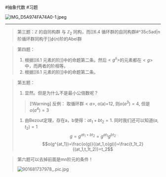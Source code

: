 #抽象代数 #习题 

![IMG_D5A974FA74A0-1.jpeg](https://obsidian-1317758465.cos.ap-shanghai.myqcloud.com/images/IMG_D5A974FA74A0-1.jpeg)
****
> 第三题：$\mathbb{Z}$ 的自同构群 与 $\mathbb{Z}_2$ 同构，而[[6.4 循环群的自同构群#^35c5ad|n阶循环群同构于]]$\phi(n)$阶的Abel群

>第四题：
>1. 根据[[6.1 元素的阶]]中的命题第二条。然后$<g^s>$的元素都在$<g>$中，而两者的阶相等。
>2. 根据[[6.1 元素的阶]]中的命题第二条。

>第五题：
>1. 显然。但是为什么不是最小公倍数呢？
>	> [!Warning] 反例： 取循环群$<a>$, o(a)=12, 则$o(a^3)=4$, 但是$o(a^4)=3$
>1. 由Bezout定理，存在a，b使得：$at_1+bt_2=1$. 同时我们还可以知道$(a,t_2)=1$  $$g=g^{at_1+bt_2}=g^{at_1}g^{bt_2}
$$ $$o(g^{at_1})=\frac{o(g)}{(at_1,o(g))}=\frac{t_1t_2}{(at_1,t_1t_2)}=t_2$$


>第六题可以去掉前面是mn阶元的条件！
>
>![901681737978_.pic.jpg](https://obsidian-1317758465.cos.ap-shanghai.myqcloud.com/images/901681737978_.pic.jpg)
